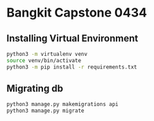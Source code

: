 # Bangkit Capstone 0434

## Installing Virtual Environment
```bash
python3 -m virtualenv venv
source venv/bin/activate
python3 -m pip install -r requirements.txt
```

## Migrating db
```bash
python3 manage.py makemigrations api
python3 manage.py migrate
```
